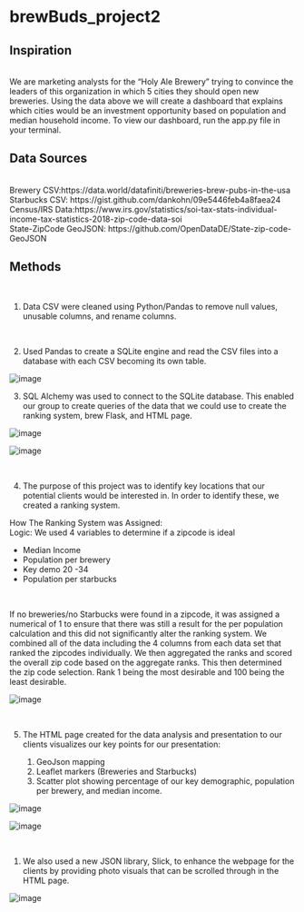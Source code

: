 # brewBuds_project2

## Inspiration
<br>
We are marketing analysts for the “Holy Ale Brewery” trying to convince the leaders of this organization in which 5 cities they should open new breweries. Using the data above we will create a dashboard that explains which cities would be an investment opportunity based on population and median household income. To view our dashboard, run the app.py file in your terminal.
<br>

## Data Sources
<br>
Brewery CSV:https://data.world/datafiniti/breweries-brew-pubs-in-the-usa
<br>
Starbucks CSV: https://gist.github.com/dankohn/09e5446feb4a8faea24
<br>
Census/IRS Data:https://www.irs.gov/statistics/soi-tax-stats-individual-income-tax-statistics-2018-zip-code-data-soi
<br>
State-ZipCode GeoJSON: 
https://github.com/OpenDataDE/State-zip-code-GeoJSON
<br>

## Methods 
<br>

1. Data CSV were cleaned using Python/Pandas to remove null values, unusable columns, and rename columns.
<br>

2. Used Pandas to create a SQLite engine and read the CSV files into a database with each CSV becoming its own table. 
   
![image](https://user-images.githubusercontent.com/73393825/111224040-50bb6d00-85b4-11eb-8302-82ecec1f9b05.png)
<br>

3. SQL Alchemy was used to connect to the SQLite database. This enabled our group to create queries of the data that we could use to create the ranking system, brew Flask, and HTML page. 
   
![image](https://user-images.githubusercontent.com/73393825/111224498-ebb44700-85b4-11eb-8841-f534b1161afc.png)


![image](https://user-images.githubusercontent.com/73393825/111224388-c6bfd400-85b4-11eb-82ec-2baf791d3ad9.png)

<br>

4. The purpose of this project was to identify key locations that our potential clients would be interested in. In order to identify these, we created a ranking system.

How The Ranking System was Assigned: 
<br>
Logic: We used 4 variables to determine if a zipcode is ideal 
<br>

* Median Income
* Population per brewery
* Key demo 20 -34 
* Population per starbucks 
<br>

If no breweries/no Starbucks were found in a zipcode, it was assigned a numerical of 1  to ensure that there was still a result for the per population calculation and this did not significantly alter the ranking system.
We combined all of the data including the 4 columns from each data set that ranked the zipcodes individually. We then aggregated the ranks and scored the overall zip code based on the aggregate ranks. This then determined the zip code selection. Rank 1 being the most desirable and 100 being the least desirable.

![image](https://user-images.githubusercontent.com/73393825/111224733-3cc43b00-85b5-11eb-9a88-774c0ff094b2.png)

<br>

5. The HTML page created for the data analysis and presentation to our clients visualizes our key points for our presentation:<br>
   
	1. GeoJson mapping
	2. Leaflet markers (Breweries and Starbucks)
	3. Scatter plot showing percentage of our key demographic, population per brewery, and median income.

![image](https://user-images.githubusercontent.com/73393825/111224574-05ee2500-85b5-11eb-847a-f7566e4b1b12.png)

![image](https://user-images.githubusercontent.com/73393825/111224618-156d6e00-85b5-11eb-8b4d-6fd7f45e2d35.png)

<br>

1. We also used a new JSON library, Slick, to enhance the webpage for the clients by providing photo visuals that can be scrolled through in the HTML page.

![image](https://user-images.githubusercontent.com/73393825/111223081-0eddf700-85b3-11eb-8564-c1149d97c3f5.png)


